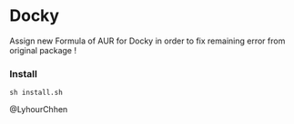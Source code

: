 # Docky
Assign new Formula of AUR for Docky in order to fix remaining error from original package ! 

### Install
`sh install.sh`

@LyhourChhen
